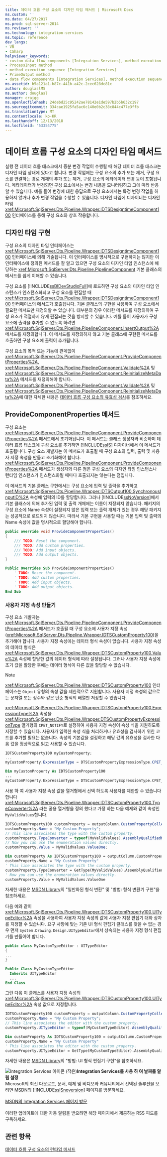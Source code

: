 ```yaml
---
title: 데이터 흐름 구성 요소의 디자인 타임 메서드 | Microsoft Docs
ms.custom: ''
ms.date: 04/27/2017
ms.prod: sql-server-2014
ms.reviewer: ''
ms.technology: integration-services
ms.topic: reference
dev_langs:
- VB
- CSharp
helpviewer_keywords:
- custom data flow components [Integration Services], method execution sequence
- ProcessInput method
- method execution sequence [Integration Services]
- PrimeOutput method
- data flow components [Integration Services], method execution sequence
ms.assetid: b5a121a1-b87c-441b-a42c-2cec628dc81c
author: douglaslMS
ms.author: douglasl
manager: craigg
ms.openlocfilehash: 24debd25c95242ae78142e1de597b2b5b632c197
ms.sourcegitcommit: 334cae1925fa5ac6c140e0b2c38c844c477e3ffb
ms.translationtype: MT
ms.contentlocale: ko-KR
ms.lasthandoff: 12/13/2018
ms.locfileid: "53354775"
---
```

# <a name="design-time-methods-of-a-data-flow-component"></a>데이터 흐름 구성 요소의 디자인 타임 메서드
  실행 전 데이터 흐름 태스크에서 증분 변경 작업이 수행될 때 해당 데이터 흐름 태스크는 디자인 타임 상태에 있다고 합니다. 변경 작업에는 구성 요소의 추가 또는 제거, 구성 요소를 연결하는 경로 개체의 추가 또는 제거, 구성 요소의 메타데이터 변경 등이 포함됩니다. 메타데이터가 변경되면 구성 요소에서는 변경 내용을 모니터링하고 그에 따라 반응할 수 있습니다. 예를 들어 변경에 대한 응답으로 구성 요소에서는 특정 변경 작업을 허용하지 않거나 추가 변경 작업을 수행할 수 있습니다. 디자인 타임에 디자이너는 디자인 타임 <xref:Microsoft.SqlServer.Dts.Pipeline.Wrapper.IDTSDesigntimeComponent100> 인터페이스를 통해 구성 요소와 상호 작용합니다.  
  
## <a name="design-time-implementation"></a>디자인 타임 구현  
 구성 요소의 디자인 타임 인터페이스는 <xref:Microsoft.SqlServer.Dts.Pipeline.Wrapper.IDTSDesigntimeComponent100> 인터페이스에 의해 기술됩니다. 이 인터페이스를 명시적으로 구현하지는 않지만 이 인터페이스에 정의된 메서드를 잘 알고 있으면 구성 요소의 디자인 타임 인스턴스에 해당하는 <xref:Microsoft.SqlServer.Dts.Pipeline.PipelineComponent> 기본 클래스의 메서드를 쉽게 이해할 수 있습니다.  
  
 구성 요소를 [!INCLUDE[ssBIDevStudioFull](../../../includes/ssbidevstudiofull-md.md)]에 로드하면 구성 요소의 디자인 타임 인스턴스가 인스턴스화되고 구성 요소를 편집할 때 <xref:Microsoft.SqlServer.Dts.Pipeline.Wrapper.IDTSDesigntimeComponent100> 인터페이스의 메서드가 호출됩니다. 기본 클래스의 구현을 사용하여 구성 요소에서 필요한 메서드만 재정의할 수 있습니다. 대부분의 경우 이러한 메서드를 재정의하여 구성 요소가 적절하지 않게 편집되는 것을 방지할 수 있습니다. 예를 들어 사용자가 구성 요소에 출력을 추가할 수 없도록 하려면 <xref:Microsoft.SqlServer.Dts.Pipeline.PipelineComponent.InsertOutput%2A> 메서드를 재정의합니다. 이 메서드를 재정의하지 않고 기본 클래스에 구현된 메서드를 호출하면 구성 요소에 출력이 추가됩니다.  
  
 구성 요소의 목적 또는 기능에 관계없이 <xref:Microsoft.SqlServer.Dts.Pipeline.PipelineComponent.ProvideComponentProperties%2A>, <xref:Microsoft.SqlServer.Dts.Pipeline.PipelineComponent.Validate%2A> 및 <xref:Microsoft.SqlServer.Dts.Pipeline.PipelineComponent.ReinitializeMetaData%2A> 메서드를 재정의해야 합니다. <xref:Microsoft.SqlServer.Dts.Pipeline.PipelineComponent.Validate%2A> 및 <xref:Microsoft.SqlServer.Dts.Pipeline.PipelineComponent.ReinitializeMetaData%2A>에 대한 자세한 내용은 [데이터 흐름 구성 요소의 유효성 검사](validating-a-data-flow-component.md)를 참조하세요.  
  
## <a name="providecomponentproperties-method"></a>ProvideComponentProperties 메서드  
 구성 요소는 <xref:Microsoft.SqlServer.Dts.Pipeline.PipelineComponent.ProvideComponentProperties%2A> 메서드에서 초기화됩니다. 이 메서드는 클래스 생성자와 비슷하며 데이터 흐름 태스크에 구성 요소를 추가하면 [!INCLUDE[ssIS](../../../includes/ssis-md.md)] 디자이너에서 이 메서드가 호출됩니다. 구성 요소 개발자는 이 메서드가 호출될 때 구성 요소의 입력, 출력 및 사용자 지정 속성을 만들고 초기화해야 합니다. <xref:Microsoft.SqlServer.Dts.Pipeline.PipelineComponent.ProvideComponentProperties%2A> 메서드가 생성자와 다른 점은 구성 요소의 디자인 타임 인스턴스나 런타임 인스턴스가 인스턴스화될 때마다 호출되지는 않는다는 점입니다.  
  
 이 메서드의 기본 클래스 구현에서는 구성 요소에 입력 및 출력을 추가하고 <xref:Microsoft.SqlServer.Dts.Pipeline.Wrapper.IDTSOutput100.SynchronousInputID%2A> 속성에 입력의 ID를 할당합니다. 그러나 [!INCLUDE[ssNoVersion](../../../includes/ssnoversion-md.md)]에서 기본 클래스에 의해 추가된 입력 및 출력 개체에는 이름이 지정되지 않습니다. 패키지의 구성 요소에 Name 속성이 설정되지 않은 입력 또는 출력 개체가 있는 경우 해당 패키지는 성공적으로 로드되지 않습니다. 따라서 기본 구현을 사용할 때는 기본 입력 및 출력의 Name 속성에 값을 명시적으로 할당해야 합니다.  
  
```csharp  
public override void ProvideComponentProperties()  
{  
    /// TODO: Reset the component.  
    /// TODO: Add custom properties.  
    /// TODO: Add input objects.  
    /// TODO: Add output objects.  
}  
```  
  
```vb  
Public Overrides Sub ProvideComponentProperties()  
    ' TODO: Reset the component.  
    ' TODO: Add custom properties.  
    ' TODO: Add input objects.  
    ' TODO: Add output objects.  
End Sub  
```  
  
### <a name="creating-custom-properties"></a>사용자 지정 속성 만들기  
 구성 요소 개발자는 <xref:Microsoft.SqlServer.Dts.Pipeline.PipelineComponent.ProvideComponentProperties%2A> 메서드가 호출될 때 구성 요소에 사용자 지정 속성(<xref:Microsoft.SqlServer.Dts.Pipeline.Wrapper.IDTSCustomProperty100>)을 추가해야 합니다. 사용자 지정 속성에는 데이터 형식 속성이 없습니다. 사용자 지정 속성의 데이터 형식은 <xref:Microsoft.SqlServer.Dts.Pipeline.Wrapper.IDTSCustomProperty100.Value%2A> 속성에 할당한 값의 데이터 형식에 따라 설정됩니다. 그러나 사용자 지정 속성에 초기 값을 할당한 후에는 데이터 형식이 다른 값을 할당할 수 없습니다.  
  
> [!NOTE]  
>  <xref:Microsoft.SqlServer.Dts.Pipeline.Wrapper.IDTSCustomProperty100> 인터페이스는 `Object` 유형의 속성 값을 제한적으로 지원합니다. 사용자 지정 속성의 값으로는 문자열 또는 정수와 같은 단순 형식의 배열만 저장할 수 있습니다.  
  
 <xref:Microsoft.SqlServer.Dts.Pipeline.Wrapper.IDTSCustomProperty100.ExpressionType%2A> 속성을 <xref:Microsoft.SqlServer.Dts.Pipeline.Wrapper.DTSCustomPropertyExpressionType> 열거형의 `CPET_NOTIFY`로 설정하여 사용자 지정 속성이 속성 식을 지원하도록 지정할 수 있습니다. 사용자가 입력한 속성 식을 처리하거나 유효성을 검사하기 위한 코드를 추가할 필요는 없습니다. 속성의 기본값을 설정하고 해당 값의 유효성을 검사한 다음 값을 정상적으로 읽고 사용할 수 있습니다.  
  
```csharp  
IDTSCustomProperty100 myCustomProperty;  
...  
myCustomProperty.ExpressionType = DTSCustomPropertyExpressionType.CPET_NOTIFY;  
```  
  
```vb  
Dim myCustomProperty As IDTSCustomProperty100  
...  
myCustomProperty.ExpressionType = DTSCustomPropertyExpressionType.CPET_NOTIFY  
```  
  
 사용 하 여 사용자 지정 속성 값을 열거형에서 선택 하도록 사용자를 제한할 수 있습니다 합니다 <xref:Microsoft.SqlServer.Dts.Pipeline.Wrapper.IDTSCustomProperty100.TypeConverter%2A> 라는 공용 열거형을 정의 했다고 가정 하는 다음 예제와 같이 속성인 `MyValidValues`합니다.  
  
```csharp  
IDTSCustomProperty100 customProperty = outputColumn.CustomPropertyCollection.New();  
customProperty.Name = "My Custom Property";  
// This line associates the type with the custom property.  
customProperty.TypeConverter = typeof(MyValidValues).AssemblyQualifiedName;  
// Now you can use the enumeration values directly.  
customProperty.Value = MyValidValues.ValueOne;    
```  
  
```vb  
Dim customProperty As IDTSCustomProperty100 = outputColumn.CustomPropertyCollection.New   
customProperty.Name = "My Custom Property"   
' This line associates the type with the custom property.  
customProperty.TypeConverter = GetType(MyValidValues).AssemblyQualifiedName   
' Now you can use the enumeration values directly.  
customProperty.Value = MyValidValues.ValueOne  
```  
  
 자세한 내용은 [MSDN Library](https://go.microsoft.com/fwlink/?LinkId=7022)의 "일반화된 형식 변환" 및 "방법: 형식 변환기 구현"을 참조하세요.  
  
 다음 예와 같이 <xref:Microsoft.SqlServer.Dts.Pipeline.Wrapper.IDTSCustomProperty100.UITypeEditor%2A> 속성을 사용하여 사용자 지정 속성의 값에 사용자 지정 편집기 대화 상자를 지정할 수 있습니다. 요구 사항에 맞는 기존 UI 형식 편집기 클래스를 찾을 수 없는 경우 먼저 `System.Drawing.Design.UITypeEditor`에서 상속되는 사용자 지정 형식 편집기를 만들어야 합니다.  
  
```csharp  
public class MyCustomTypeEditor : UITypeEditor  
{  
...  
}  
```  
  
```vb  
Public Class MyCustomTypeEditor  
  Inherits UITypeEditor   
  ...  
End Class  
```  
  
 그런 다음 이 클래스를 사용자 지정 속성의 <xref:Microsoft.SqlServer.Dts.Pipeline.Wrapper.IDTSCustomProperty100.UITypeEditor%2A> 속성 값으로 지정합니다.  
  
```csharp  
IDTSCustomProperty100 customProperty = outputColumn.CustomPropertyCollection.New();  
customProperty.Name = "My Custom Property";  
// This line associates the editor with the custom property.  
customProperty.UITypeEditor = typeof(MyCustomTypeEditor).AssemblyQualifiedName;  
```  
  
```vb  
Dim customProperty As IDTSCustomProperty100 = outputColumn.CustomPropertyCollection.New   
customProperty.Name = "My Custom Property"   
' This line associates the editor with the custom property.  
customProperty.UITypeEditor = GetType(MyCustomTypeEditor).AssemblyQualifiedName  
```  
  
 자세한 내용은 [MSDN Library](https://go.microsoft.com/fwlink/?LinkId=7022)의 "방법: UI 형식 편집기 구현"을 참조하세요.  
  
![Integration Services 아이콘 (작은)](../../media/dts-16.gif "Integration Services 아이콘 (작은)")**Integration Services를 사용 하 여 날짜를 알림 설정**<br /> Microsoft의 최신 다운로드, 문서, 예제 및 비디오와 커뮤니티에서 선택된 솔루션을 보려면 MSDN의 [!INCLUDE[ssISnoversion](../../../includes/ssisnoversion-md.md)] 페이지를 방문하세요.<br /><br /> [MSDN의 Integration Services 페이지 방문](https://go.microsoft.com/fwlink/?LinkId=136655)<br /><br /> 이러한 업데이트에 대한 자동 알림을 받으려면 해당 페이지에서 제공하는 RSS 피드를 구독하세요.  
  
## <a name="see-also"></a>관련 항목  
 [데이터 흐름 구성 요소의 런타임 메서드](run-time-methods-of-a-data-flow-component.md)  
  
  
